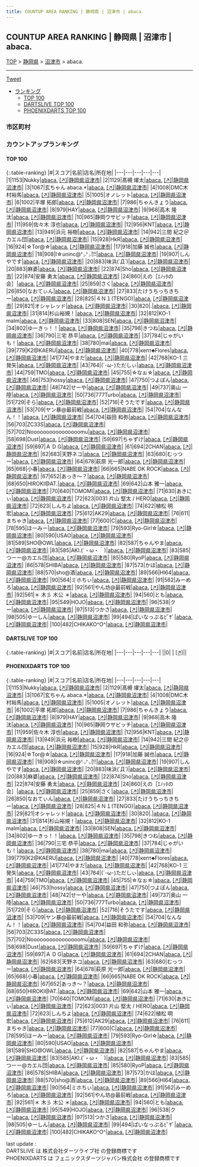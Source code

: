 ```yaml
---
title: COUNTUP AREA RANKING | 静岡県 | 沼津市 | abaca.
---
```

## COUNTUP AREA RANKING | 静岡県 | 沼津市 | abaca.

[TOP](/darts/rank/) > [静岡県](/darts/rank/静岡県/) > [沼津市](/darts/rank/静岡県/沼津市/) > abaca.

___

<a href="https://twitter.com/share?ref_src=twsrc%5Etfw" data-text="COUNTUP AREA RANKING | 静岡県沼津市abaca." class="twitter-share-button" data-hashtags="DARTSLIVE,PHOENIXDARTS,darts,ダーツ" data-show-count="false">Tweet</a>

* [ランキング](#カウントアップランキング)
    * [TOP 100](#top-100)
    * [DARTSLIVE TOP 100](#dartslive-top-100)
    * [PHOENIXDARTS TOP 100](#phoenixdarts-top-100)

### 市区町村

<ul>

</ul>

### カウントアップランキング

#### TOP 100



{:.table-ranking}
|#|スコア|名前|店名|所在地|
|---|---|---|---|---|
|1|1153|<span class="rank-name-pd">Nukky</span>|<a href="/darts/rank/shops/90698.html">abaca.</a> <a href="https://vs.phoenixdarts.com/jp/shop/shopDetailInfo/s_90698?s_seq=90698">[↗]</a>|<a href="/darts/rank/静岡県/沼津市">静岡県沼津市</a>|
|2|1129|<span class="rank-name-pd"><span class="pro-icon-pd"></span>髙槻 燿太</span>|<a href="/darts/rank/shops/90698.html">abaca.</a> <a href="https://vs.phoenixdarts.com/jp/shop/shopDetailInfo/s_90698?s_seq=90698">[↗]</a>|<a href="/darts/rank/静岡県/沼津市">静岡県沼津市</a>|
|3|1067|<span class="rank-name-pd">玄ちゃん  abaca.*</span>|<a href="/darts/rank/shops/90698.html">abaca.</a> <a href="https://vs.phoenixdarts.com/jp/shop/shopDetailInfo/s_90698?s_seq=90698">[↗]</a>|<a href="/darts/rank/静岡県/沼津市">静岡県沼津市</a>|
|4|1008|<span class="rank-name-pd">DMC木村裕馬</span>|<a href="/darts/rank/shops/90698.html">abaca.</a> <a href="https://vs.phoenixdarts.com/jp/shop/shopDetailInfo/s_90698?s_seq=90698">[↗]</a>|<a href="/darts/rank/静岡県/沼津市">静岡県沼津市</a>|
|5|1005|<span class="rank-name-pd">オノレット</span>|<a href="/darts/rank/shops/90698.html">abaca.</a> <a href="https://vs.phoenixdarts.com/jp/shop/shopDetailInfo/s_90698?s_seq=90698">[↗]</a>|<a href="/darts/rank/静岡県/沼津市">静岡県沼津市</a>|
|6|1002|<span class="rank-name-pd">平塚 拓郎</span>|<a href="/darts/rank/shops/90698.html">abaca.</a> <a href="https://vs.phoenixdarts.com/jp/shop/shopDetailInfo/s_90698?s_seq=90698">[↗]</a>|<a href="/darts/rank/静岡県/沼津市">静岡県沼津市</a>|
|7|986|<span class="rank-name-pd">ちゃんきょう</span>|<a href="/darts/rank/shops/90698.html">abaca.</a> <a href="https://vs.phoenixdarts.com/jp/shop/shopDetailInfo/s_90698?s_seq=90698">[↗]</a>|<a href="/darts/rank/静岡県/沼津市">静岡県沼津市</a>|
|8|979|<span class="rank-name-pd">HAY</span>|<a href="/darts/rank/shops/90698.html">abaca.</a> <a href="https://vs.phoenixdarts.com/jp/shop/shopDetailInfo/s_90698?s_seq=90698">[↗]</a>|<a href="/darts/rank/静岡県/沼津市">静岡県沼津市</a>|
|9|968|<span class="rank-name-pd"><span class="pro-icon-pd"></span>高木 隆汰</span>|<a href="/darts/rank/shops/90698.html">abaca.</a> <a href="https://vs.phoenixdarts.com/jp/shop/shopDetailInfo/s_90698?s_seq=90698">[↗]</a>|<a href="/darts/rank/静岡県/沼津市">静岡県沼津市</a>|
|10|965|<span class="rank-name-pd">静岡ウサビッチ</span>|<a href="/darts/rank/shops/90698.html">abaca.</a> <a href="https://vs.phoenixdarts.com/jp/shop/shopDetailInfo/s_90698?s_seq=90698">[↗]</a>|<a href="/darts/rank/静岡県/沼津市">静岡県沼津市</a>|
|11|959|<span class="rank-name-pd"><span class="pro-icon-pd"></span>佐々木 淳也</span>|<a href="/darts/rank/shops/90698.html">abaca.</a> <a href="https://vs.phoenixdarts.com/jp/shop/shopDetailInfo/s_90698?s_seq=90698">[↗]</a>|<a href="/darts/rank/静岡県/沼津市">静岡県沼津市</a>|
|12|956|<span class="rank-name-pd">KNT</span>|<a href="/darts/rank/shops/90698.html">abaca.</a> <a href="https://vs.phoenixdarts.com/jp/shop/shopDetailInfo/s_90698?s_seq=90698">[↗]</a>|<a href="/darts/rank/静岡県/沼津市">静岡県沼津市</a>|
|13|949|<span class="rank-name-pd"><span class="pro-icon-pd"></span>浜元 裕樹</span>|<a href="/darts/rank/shops/90698.html">abaca.</a> <a href="https://vs.phoenixdarts.com/jp/shop/shopDetailInfo/s_90698?s_seq=90698">[↗]</a>|<a href="/darts/rank/静岡県/沼津市">静岡県沼津市</a>|
|14|942|<span class="rank-name-pd">三間 紀之＠カエル団</span>|<a href="/darts/rank/shops/90698.html">abaca.</a> <a href="https://vs.phoenixdarts.com/jp/shop/shopDetailInfo/s_90698?s_seq=90698">[↗]</a>|<a href="/darts/rank/静岡県/沼津市">静岡県沼津市</a>|
|15|928|<span class="rank-name-pd">HkR</span>|<a href="/darts/rank/shops/90698.html">abaca.</a> <a href="https://vs.phoenixdarts.com/jp/shop/shopDetailInfo/s_90698?s_seq=90698">[↗]</a>|<a href="/darts/rank/静岡県/沼津市">静岡県沼津市</a>|
|16|924|<span class="rank-name-pd">☆Tor@☆</span>|<a href="/darts/rank/shops/90698.html">abaca.</a> <a href="https://vs.phoenixdarts.com/jp/shop/shopDetailInfo/s_90698?s_seq=90698">[↗]</a>|<a href="/darts/rank/静岡県/沼津市">静岡県沼津市</a>|
|17|918|<span class="rank-name-pd"><span class="pro-icon-pd"></span>加藤 誠也</span>|<a href="/darts/rank/shops/90698.html">abaca.</a> <a href="https://vs.phoenixdarts.com/jp/shop/shopDetailInfo/s_90698?s_seq=90698">[↗]</a>|<a href="/darts/rank/静岡県/沼津市">静岡県沼津市</a>|
|18|908|<span class="rank-name-pd">I☆uninc@㌧㌧㌍</span>|<a href="/darts/rank/shops/90698.html">abaca.</a> <a href="https://vs.phoenixdarts.com/jp/shop/shopDetailInfo/s_90698?s_seq=90698">[↗]</a>|<a href="/darts/rank/静岡県/沼津市">静岡県沼津市</a>|
|19|907|<span class="rank-name-pd">しんやです</span>|<a href="/darts/rank/shops/90698.html">abaca.</a> <a href="https://vs.phoenixdarts.com/jp/shop/shopDetailInfo/s_90698?s_seq=90698">[↗]</a>|<a href="/darts/rank/静岡県/沼津市">静岡県沼津市</a>|
|20|883|<span class="rank-name-pd">味浜(´Д`)</span>|<a href="/darts/rank/shops/90698.html">abaca.</a> <a href="https://vs.phoenixdarts.com/jp/shop/shopDetailInfo/s_90698?s_seq=90698">[↗]</a>|<a href="/darts/rank/静岡県/沼津市">静岡県沼津市</a>|
|20|883|<span class="rank-name-pd">麻婆</span>|<a href="/darts/rank/shops/90698.html">abaca.</a> <a href="https://vs.phoenixdarts.com/jp/shop/shopDetailInfo/s_90698?s_seq=90698">[↗]</a>|<a href="/darts/rank/静岡県/沼津市">静岡県沼津市</a>|
|22|874|<span class="rank-name-pd">Sho</span>|<a href="/darts/rank/shops/90698.html">abaca.</a> <a href="https://vs.phoenixdarts.com/jp/shop/shopDetailInfo/s_90698?s_seq=90698">[↗]</a>|<a href="/darts/rank/静岡県/沼津市">静岡県沼津市</a>|
|22|874|<span class="rank-name-pd"><span class="pro-icon-pd"></span>安藤 勇太</span>|<a href="/darts/rank/shops/90698.html">abaca.</a> <a href="https://vs.phoenixdarts.com/jp/shop/shopDetailInfo/s_90698?s_seq=90698">[↗]</a>|<a href="/darts/rank/静岡県/沼津市">静岡県沼津市</a>|
|24|860|<span class="rank-name-pd">えの［ｴﾉｯﾀの会］</span>|<a href="/darts/rank/shops/90698.html">abaca.</a> <a href="https://vs.phoenixdarts.com/jp/shop/shopDetailInfo/s_90698?s_seq=90698">[↗]</a>|<a href="/darts/rank/静岡県/沼津市">静岡県沼津市</a>|
|25|859|<span class="rank-name-pd">さく</span>|<a href="/darts/rank/shops/90698.html">abaca.</a> <a href="https://vs.phoenixdarts.com/jp/shop/shopDetailInfo/s_90698?s_seq=90698">[↗]</a>|<a href="/darts/rank/静岡県/沼津市">静岡県沼津市</a>|
|26|850|<span class="rank-name-pd">なおてぃん</span>|<a href="/darts/rank/shops/90698.html">abaca.</a> <a href="https://vs.phoenixdarts.com/jp/shop/shopDetailInfo/s_90698?s_seq=90698">[↗]</a>|<a href="/darts/rank/静岡県/沼津市">静岡県沼津市</a>|
|27|833|<span class="rank-name-pd">たけうちっちきちー</span>|<a href="/darts/rank/shops/90698.html">abaca.</a> <a href="https://vs.phoenixdarts.com/jp/shop/shopDetailInfo/s_90698?s_seq=90698">[↗]</a>|<a href="/darts/rank/静岡県/沼津市">静岡県沼津市</a>|
|28|825|<span class="rank-name-pd">４Ｎ１(TENGO)</span>|<a href="/darts/rank/shops/90698.html">abaca.</a> <a href="https://vs.phoenixdarts.com/jp/shop/shopDetailInfo/s_90698?s_seq=90698">[↗]</a>|<a href="/darts/rank/静岡県/沼津市">静岡県沼津市</a>|
|29|821|<span class="rank-name-pd">オシャレッド</span>|<a href="/darts/rank/shops/90698.html">abaca.</a> <a href="https://vs.phoenixdarts.com/jp/shop/shopDetailInfo/s_90698?s_seq=90698">[↗]</a>|<a href="/darts/rank/静岡県/沼津市">静岡県沼津市</a>|
|30|820|<span class="rank-name-pd">.</span>|<a href="/darts/rank/shops/90698.html">abaca.</a> <a href="https://vs.phoenixdarts.com/jp/shop/shopDetailInfo/s_90698?s_seq=90698">[↗]</a>|<a href="/darts/rank/静岡県/沼津市">静岡県沼津市</a>|
|31|814|<span class="rank-name-pd">杉山裕規！</span>|<a href="/darts/rank/shops/90698.html">abaca.</a> <a href="https://vs.phoenixdarts.com/jp/shop/shopDetailInfo/s_90698?s_seq=90698">[↗]</a>|<a href="/darts/rank/静岡県/沼津市">静岡県沼津市</a>|
|32|812|<span class="rank-name-pd">KO-1 malm</span>|<a href="/darts/rank/shops/90698.html">abaca.</a> <a href="https://vs.phoenixdarts.com/jp/shop/shopDetailInfo/s_90698?s_seq=90698">[↗]</a>|<a href="/darts/rank/静岡県/沼津市">静岡県沼津市</a>|
|33|808|<span class="rank-name-pd">SEN</span>|<a href="/darts/rank/shops/90698.html">abaca.</a> <a href="https://vs.phoenixdarts.com/jp/shop/shopDetailInfo/s_90698?s_seq=90698">[↗]</a>|<a href="/darts/rank/静岡県/沼津市">静岡県沼津市</a>|
|34|802|<span class="rank-name-pd">ゆーきっ！！</span>|<a href="/darts/rank/shops/90698.html">abaca.</a> <a href="https://vs.phoenixdarts.com/jp/shop/shopDetailInfo/s_90698?s_seq=90698">[↗]</a>|<a href="/darts/rank/静岡県/沼津市">静岡県沼津市</a>|
|35|798|<span class="rank-name-pd">きつね</span>|<a href="/darts/rank/shops/90698.html">abaca.</a> <a href="https://vs.phoenixdarts.com/jp/shop/shopDetailInfo/s_90698?s_seq=90698">[↗]</a>|<a href="/darts/rank/静岡県/沼津市">静岡県沼津市</a>|
|36|790|<span class="rank-name-pd"><span class="pro-icon-pd"></span>三宅 恭平</span>|<a href="/darts/rank/shops/90698.html">abaca.</a> <a href="https://vs.phoenixdarts.com/jp/shop/shopDetailInfo/s_90698?s_seq=90698">[↗]</a>|<a href="/darts/rank/静岡県/沼津市">静岡県沼津市</a>|
|37|784|<span class="rank-name-pd">じゃがいも！</span>|<a href="/darts/rank/shops/90698.html">abaca.</a> <a href="https://vs.phoenixdarts.com/jp/shop/shopDetailInfo/s_90698?s_seq=90698">[↗]</a>|<a href="/darts/rank/静岡県/沼津市">静岡県沼津市</a>|
|38|780|<span class="rank-name-pd">mai</span>|<a href="/darts/rank/shops/90698.html">abaca.</a> <a href="https://vs.phoenixdarts.com/jp/shop/shopDetailInfo/s_90698?s_seq=90698">[↗]</a>|<a href="/darts/rank/静岡県/沼津市">静岡県沼津市</a>|
|39|779|<span class="rank-name-pd">K2@KAERU</span>|<a href="/darts/rank/shops/90698.html">abaca.</a> <a href="https://vs.phoenixdarts.com/jp/shop/shopDetailInfo/s_90698?s_seq=90698">[↗]</a>|<a href="/darts/rank/静岡県/沼津市">静岡県沼津市</a>|
|40|778|<span class="rank-name-pd">кепт♣Flores</span>|<a href="/darts/rank/shops/90698.html">abaca.</a> <a href="https://vs.phoenixdarts.com/jp/shop/shopDetailInfo/s_90698?s_seq=90698">[↗]</a>|<a href="/darts/rank/静岡県/沼津市">静岡県沼津市</a>|
|41|774|<span class="rank-name-pd">やまだ</span>|<a href="/darts/rank/shops/90698.html">abaca.</a> <a href="https://vs.phoenixdarts.com/jp/shop/shopDetailInfo/s_90698?s_seq=90698">[↗]</a>|<a href="/darts/rank/静岡県/沼津市">静岡県沼津市</a>|
|42|768|<span class="rank-name-pd">KO-1  三発矢</span>|<a href="/darts/rank/shops/90698.html">abaca.</a> <a href="https://vs.phoenixdarts.com/jp/shop/shopDetailInfo/s_90698?s_seq=90698">[↗]</a>|<a href="/darts/rank/静岡県/沼津市">静岡県沼津市</a>|
|43|764|<span class="rank-name-pd">(´･ω･)ただしぃ</span>|<a href="/darts/rank/shops/90698.html">abaca.</a> <a href="https://vs.phoenixdarts.com/jp/shop/shopDetailInfo/s_90698?s_seq=90698">[↗]</a>|<a href="/darts/rank/静岡県/沼津市">静岡県沼津市</a>|
|44|759|<span class="rank-name-pd">TMO</span>|<a href="/darts/rank/shops/90698.html">abaca.</a> <a href="https://vs.phoenixdarts.com/jp/shop/shopDetailInfo/s_90698?s_seq=90698">[↗]</a>|<a href="/darts/rank/静岡県/沼津市">静岡県沼津市</a>|
|45|755|<span class="rank-name-pd">☆なぉ☆</span>|<a href="/darts/rank/shops/90698.html">abaca.</a> <a href="https://vs.phoenixdarts.com/jp/shop/shopDetailInfo/s_90698?s_seq=90698">[↗]</a>|<a href="/darts/rank/静岡県/沼津市">静岡県沼津市</a>|
|46|753|<span class="rank-name-pd">hossy</span>|<a href="/darts/rank/shops/90698.html">abaca.</a> <a href="https://vs.phoenixdarts.com/jp/shop/shopDetailInfo/s_90698?s_seq=90698">[↗]</a>|<a href="/darts/rank/静岡県/沼津市">静岡県沼津市</a>|
|47|750|<span class="rank-name-pd">つよぽん</span>|<a href="/darts/rank/shops/90698.html">abaca.</a> <a href="https://vs.phoenixdarts.com/jp/shop/shopDetailInfo/s_90698?s_seq=90698">[↗]</a>|<a href="/darts/rank/静岡県/沼津市">静岡県沼津市</a>|
|48|742|<span class="rank-name-pd">せーや</span>|<a href="/darts/rank/shops/90698.html">abaca.</a> <a href="https://vs.phoenixdarts.com/jp/shop/shopDetailInfo/s_90698?s_seq=90698">[↗]</a>|<a href="/darts/rank/静岡県/沼津市">静岡県沼津市</a>|
|49|737|<span class="rank-name-pd"><span class="pro-icon-pd"></span>奥山 一陸</span>|<a href="/darts/rank/shops/90698.html">abaca.</a> <a href="https://vs.phoenixdarts.com/jp/shop/shopDetailInfo/s_90698?s_seq=90698">[↗]</a>|<a href="/darts/rank/静岡県/沼津市">静岡県沼津市</a>|
|50|736|<span class="rank-name-pd">777Turbo</span>|<a href="/darts/rank/shops/90698.html">abaca.</a> <a href="https://vs.phoenixdarts.com/jp/shop/shopDetailInfo/s_90698?s_seq=90698">[↗]</a>|<a href="/darts/rank/静岡県/沼津市">静岡県沼津市</a>|
|51|729|<span class="rank-name-pd">そら</span>|<a href="/darts/rank/shops/90698.html">abaca.</a> <a href="https://vs.phoenixdarts.com/jp/shop/shopDetailInfo/s_90698?s_seq=90698">[↗]</a>|<a href="/darts/rank/静岡県/沼津市">静岡県沼津市</a>|
|52|716|<span class="rank-name-pd">そうたです</span>|<a href="/darts/rank/shops/90698.html">abaca.</a> <a href="https://vs.phoenixdarts.com/jp/shop/shopDetailInfo/s_90698?s_seq=90698">[↗]</a>|<a href="/darts/rank/静岡県/沼津市">静岡県沼津市</a>|
|53|709|<span class="rank-name-pd">ヤン暴@最前戦</span>|<a href="/darts/rank/shops/90698.html">abaca.</a> <a href="https://vs.phoenixdarts.com/jp/shop/shopDetailInfo/s_90698?s_seq=90698">[↗]</a>|<a href="/darts/rank/静岡県/沼津市">静岡県沼津市</a>|
|54|704|<span class="rank-name-pd">なんなん！！</span>|<a href="/darts/rank/shops/90698.html">abaca.</a> <a href="https://vs.phoenixdarts.com/jp/shop/shopDetailInfo/s_90698?s_seq=90698">[↗]</a>|<a href="/darts/rank/静岡県/沼津市">静岡県沼津市</a>|
|54|704|<span class="rank-name-pd"><span class="pro-icon-pd"></span>益田 和弥</span>|<a href="/darts/rank/shops/90698.html">abaca.</a> <a href="https://vs.phoenixdarts.com/jp/shop/shopDetailInfo/s_90698?s_seq=90698">[↗]</a>|<a href="/darts/rank/静岡県/沼津市">静岡県沼津市</a>|
|56|703|<span class="rank-name-pd">ZC33S</span>|<a href="/darts/rank/shops/90698.html">abaca.</a> <a href="https://vs.phoenixdarts.com/jp/shop/shopDetailInfo/s_90698?s_seq=90698">[↗]</a>|<a href="/darts/rank/静岡県/沼津市">静岡県沼津市</a>|
|57|702|<span class="rank-name-pd">Noooooooooooooooomu</span>|<a href="/darts/rank/shops/90698.html">abaca.</a> <a href="https://vs.phoenixdarts.com/jp/shop/shopDetailInfo/s_90698?s_seq=90698">[↗]</a>|<a href="/darts/rank/静岡県/沼津市">静岡県沼津市</a>|
|58|698|<span class="rank-name-pd">Dust</span>|<a href="/darts/rank/shops/90698.html">abaca.</a> <a href="https://vs.phoenixdarts.com/jp/shop/shopDetailInfo/s_90698?s_seq=90698">[↗]</a>|<a href="/darts/rank/静岡県/沼津市">静岡県沼津市</a>|
|59|697|<span class="rank-name-pd">ちゃずけ</span>|<a href="/darts/rank/shops/90698.html">abaca.</a> <a href="https://vs.phoenixdarts.com/jp/shop/shopDetailInfo/s_90698?s_seq=90698">[↗]</a>|<a href="/darts/rank/静岡県/沼津市">静岡県沼津市</a>|
|59|697|<span class="rank-name-pd">Ａ           D     G</span>|<a href="/darts/rank/shops/90698.html">abaca.</a> <a href="https://vs.phoenixdarts.com/jp/shop/shopDetailInfo/s_90698?s_seq=90698">[↗]</a>|<a href="/darts/rank/静岡県/沼津市">静岡県沼津市</a>|
|61|694|<span class="rank-name-pd">2CHAN</span>|<a href="/darts/rank/shops/90698.html">abaca.</a> <a href="https://vs.phoenixdarts.com/jp/shop/shopDetailInfo/s_90698?s_seq=90698">[↗]</a>|<a href="/darts/rank/静岡県/沼津市">静岡県沼津市</a>|
|62|683|<span class="rank-name-pd">天野ネコ</span>|<a href="/darts/rank/shops/90698.html">abaca.</a> <a href="https://vs.phoenixdarts.com/jp/shop/shopDetailInfo/s_90698?s_seq=90698">[↗]</a>|<a href="/darts/rank/静岡県/沼津市">静岡県沼津市</a>|
|63|680|<span class="rank-name-pd">むっつー</span>|<a href="/darts/rank/shops/90698.html">abaca.</a> <a href="https://vs.phoenixdarts.com/jp/shop/shopDetailInfo/s_90698?s_seq=90698">[↗]</a>|<a href="/darts/rank/静岡県/沼津市">静岡県沼津市</a>|
|64|678|<span class="rank-name-pd">萩原 光一郎</span>|<a href="/darts/rank/shops/90698.html">abaca.</a> <a href="https://vs.phoenixdarts.com/jp/shop/shopDetailInfo/s_90698?s_seq=90698">[↗]</a>|<a href="/darts/rank/静岡県/沼津市">静岡県沼津市</a>|
|65|668|<span class="rank-name-pd">小春</span>|<a href="/darts/rank/shops/90698.html">abaca.</a> <a href="https://vs.phoenixdarts.com/jp/shop/shopDetailInfo/s_90698?s_seq=90698">[↗]</a>|<a href="/darts/rank/静岡県/沼津市">静岡県沼津市</a>|
|66|665|<span class="rank-name-pd">NABE OK ROCK</span>|<a href="/darts/rank/shops/90698.html">abaca.</a> <a href="https://vs.phoenixdarts.com/jp/shop/shopDetailInfo/s_90698?s_seq=90698">[↗]</a>|<a href="/darts/rank/静岡県/沼津市">静岡県沼津市</a>|
|67|652|<span class="rank-name-pd">あっき〜？</span>|<a href="/darts/rank/shops/90698.html">abaca.</a> <a href="https://vs.phoenixdarts.com/jp/shop/shopDetailInfo/s_90698?s_seq=90698">[↗]</a>|<a href="/darts/rank/静岡県/沼津市">静岡県沼津市</a>|
|68|650|<span class="rank-name-pd">HIROKI@AT.</span>|<a href="/darts/rank/shops/90698.html">abaca.</a> <a href="https://vs.phoenixdarts.com/jp/shop/shopDetailInfo/s_90698?s_seq=90698">[↗]</a>|<a href="/darts/rank/静岡県/沼津市">静岡県沼津市</a>|
|69|642|<span class="rank-name-pd">山本 雅一</span>|<a href="/darts/rank/shops/90698.html">abaca.</a> <a href="https://vs.phoenixdarts.com/jp/shop/shopDetailInfo/s_90698?s_seq=90698">[↗]</a>|<a href="/darts/rank/静岡県/沼津市">静岡県沼津市</a>|
|70|640|<span class="rank-name-pd">TOMOMI</span>|<a href="/darts/rank/shops/90698.html">abaca.</a> <a href="https://vs.phoenixdarts.com/jp/shop/shopDetailInfo/s_90698?s_seq=90698">[↗]</a>|<a href="/darts/rank/静岡県/沼津市">静岡県沼津市</a>|
|71|630|<span class="rank-name-pd">あきにぃ</span>|<a href="/darts/rank/shops/90698.html">abaca.</a> <a href="https://vs.phoenixdarts.com/jp/shop/shopDetailInfo/s_90698?s_seq=90698">[↗]</a>|<a href="/darts/rank/静岡県/沼津市">静岡県沼津市</a>|
|72|623|<span class="rank-name-pd">0031  片山 堅太 / HERO</span>|<a href="/darts/rank/shops/90698.html">abaca.</a> <a href="https://vs.phoenixdarts.com/jp/shop/shopDetailInfo/s_90698?s_seq=90698">[↗]</a>|<a href="/darts/rank/静岡県/沼津市">静岡県沼津市</a>|
|72|623|<span class="rank-name-pd">しんちよ</span>|<a href="/darts/rank/shops/90698.html">abaca.</a> <a href="https://vs.phoenixdarts.com/jp/shop/shopDetailInfo/s_90698?s_seq=90698">[↗]</a>|<a href="/darts/rank/静岡県/沼津市">静岡県沼津市</a>|
|74|622|<span class="rank-name-pd"><span class="pro-icon-pd"></span>植松 明宏</span>|<a href="/darts/rank/shops/90698.html">abaca.</a> <a href="https://vs.phoenixdarts.com/jp/shop/shopDetailInfo/s_90698?s_seq=90698">[↗]</a>|<a href="/darts/rank/静岡県/沼津市">静岡県沼津市</a>|
|75|612|<span class="rank-name-pd">AK29</span>|<a href="/darts/rank/shops/90698.html">abaca.</a> <a href="https://vs.phoenixdarts.com/jp/shop/shopDetailInfo/s_90698?s_seq=90698">[↗]</a>|<a href="/darts/rank/静岡県/沼津市">静岡県沼津市</a>|
|76|611|<span class="rank-name-pd">まちゃき</span>|<a href="/darts/rank/shops/90698.html">abaca.</a> <a href="https://vs.phoenixdarts.com/jp/shop/shopDetailInfo/s_90698?s_seq=90698">[↗]</a>|<a href="/darts/rank/静岡県/沼津市">静岡県沼津市</a>|
|77|600|<span class="rank-name-pd">C</span>|<a href="/darts/rank/shops/90698.html">abaca.</a> <a href="https://vs.phoenixdarts.com/jp/shop/shopDetailInfo/s_90698?s_seq=90698">[↗]</a>|<a href="/darts/rank/静岡県/沼津市">静岡県沼津市</a>|
|78|595|<span class="rank-name-pd">ほーみー</span>|<a href="/darts/rank/shops/90698.html">abaca.</a> <a href="https://vs.phoenixdarts.com/jp/shop/shopDetailInfo/s_90698?s_seq=90698">[↗]</a>|<a href="/darts/rank/静岡県/沼津市">静岡県沼津市</a>|
|79|593|<span class="rank-name-pd">Ryo-Girl☆</span>|<a href="/darts/rank/shops/90698.html">abaca.</a> <a href="https://vs.phoenixdarts.com/jp/shop/shopDetailInfo/s_90698?s_seq=90698">[↗]</a>|<a href="/darts/rank/静岡県/沼津市">静岡県沼津市</a>|
|80|590|<span class="rank-name-pd">USAO</span>|<a href="/darts/rank/shops/90698.html">abaca.</a> <a href="https://vs.phoenixdarts.com/jp/shop/shopDetailInfo/s_90698?s_seq=90698">[↗]</a>|<a href="/darts/rank/静岡県/沼津市">静岡県沼津市</a>|
|81|589|<span class="rank-name-pd">SHO@OWL</span>|<a href="/darts/rank/shops/90698.html">abaca.</a> <a href="https://vs.phoenixdarts.com/jp/shop/shopDetailInfo/s_90698?s_seq=90698">[↗]</a>|<a href="/darts/rank/静岡県/沼津市">静岡県沼津市</a>|
|82|587|<span class="rank-name-pd">ちゃんやま</span>|<a href="/darts/rank/shops/90698.html">abaca.</a> <a href="https://vs.phoenixdarts.com/jp/shop/shopDetailInfo/s_90698?s_seq=90698">[↗]</a>|<a href="/darts/rank/静岡県/沼津市">静岡県沼津市</a>|
|83|585|<span class="rank-name-pd">AKI.(´・ω・｀)</span>|<a href="/darts/rank/shops/90698.html">abaca.</a> <a href="https://vs.phoenixdarts.com/jp/shop/shopDetailInfo/s_90698?s_seq=90698">[↗]</a>|<a href="/darts/rank/静岡県/沼津市">静岡県沼津市</a>|
|83|585|<span class="rank-name-pd">つーー@カエル団</span>|<a href="/darts/rank/shops/90698.html">abaca.</a> <a href="https://vs.phoenixdarts.com/jp/shop/shopDetailInfo/s_90698?s_seq=90698">[↗]</a>|<a href="/darts/rank/静岡県/沼津市">静岡県沼津市</a>|
|85|580|<span class="rank-name-pd">RyoP</span>|<a href="/darts/rank/shops/90698.html">abaca.</a> <a href="https://vs.phoenixdarts.com/jp/shop/shopDetailInfo/s_90698?s_seq=90698">[↗]</a>|<a href="/darts/rank/静岡県/沼津市">静岡県沼津市</a>|
|86|578|<span class="rank-name-pd">SHIBA</span>|<a href="/darts/rank/shops/90698.html">abaca.</a> <a href="https://vs.phoenixdarts.com/jp/shop/shopDetailInfo/s_90698?s_seq=90698">[↗]</a>|<a href="/darts/rank/静岡県/沼津市">静岡県沼津市</a>|
|87|573|<span class="rank-name-pd">かほ</span>|<a href="/darts/rank/shops/90698.html">abaca.</a> <a href="https://vs.phoenixdarts.com/jp/shop/shopDetailInfo/s_90698?s_seq=90698">[↗]</a>|<a href="/darts/rank/静岡県/沼津市">静岡県沼津市</a>|
|88|570|<span class="rank-name-pd">sho@酒</span>|<a href="/darts/rank/shops/90698.html">abaca.</a> <a href="https://vs.phoenixdarts.com/jp/shop/shopDetailInfo/s_90698?s_seq=90698">[↗]</a>|<a href="/darts/rank/静岡県/沼津市">静岡県沼津市</a>|
|89|566|<span class="rank-name-pd">HI64</span>|<a href="/darts/rank/shops/90698.html">abaca.</a> <a href="https://vs.phoenixdarts.com/jp/shop/shopDetailInfo/s_90698?s_seq=90698">[↗]</a>|<a href="/darts/rank/静岡県/沼津市">静岡県沼津市</a>|
|90|564|<span class="rank-name-pd">ミホちぃ</span>|<a href="/darts/rank/shops/90698.html">abaca.</a> <a href="https://vs.phoenixdarts.com/jp/shop/shopDetailInfo/s_90698?s_seq=90698">[↗]</a>|<a href="/darts/rank/静岡県/沼津市">静岡県沼津市</a>|
|91|562|<span class="rank-name-pd">みーめろ</span>|<a href="/darts/rank/shops/90698.html">abaca.</a> <a href="https://vs.phoenixdarts.com/jp/shop/shopDetailInfo/s_90698?s_seq=90698">[↗]</a>|<a href="/darts/rank/静岡県/沼津市">静岡県沼津市</a>|
|92|561|<span class="rank-name-pd">やん坊@最前戦</span>|<a href="/darts/rank/shops/90698.html">abaca.</a> <a href="https://vs.phoenixdarts.com/jp/shop/shopDetailInfo/s_90698?s_seq=90698">[↗]</a>|<a href="/darts/rank/静岡県/沼津市">静岡県沼津市</a>|
|92|561|<span class="rank-name-pd">＊ 木彡  木公 ＊</span>|<a href="/darts/rank/shops/90698.html">abaca.</a> <a href="https://vs.phoenixdarts.com/jp/shop/shopDetailInfo/s_90698?s_seq=90698">[↗]</a>|<a href="/darts/rank/静岡県/沼津市">静岡県沼津市</a>|
|94|560|<span class="rank-name-pd">とも</span>|<a href="/darts/rank/shops/90698.html">abaca.</a> <a href="https://vs.phoenixdarts.com/jp/shop/shopDetailInfo/s_90698?s_seq=90698">[↗]</a>|<a href="/darts/rank/静岡県/沼津市">静岡県沼津市</a>|
|95|549|<span class="rank-name-pd">HOJO</span>|<a href="/darts/rank/shops/90698.html">abaca.</a> <a href="https://vs.phoenixdarts.com/jp/shop/shopDetailInfo/s_90698?s_seq=90698">[↗]</a>|<a href="/darts/rank/静岡県/沼津市">静岡県沼津市</a>|
|96|538|<span class="rank-name-pd">クー</span>|<a href="/darts/rank/shops/90698.html">abaca.</a> <a href="https://vs.phoenixdarts.com/jp/shop/shopDetailInfo/s_90698?s_seq=90698">[↗]</a>|<a href="/darts/rank/静岡県/沼津市">静岡県沼津市</a>|
|97|513|<span class="rank-name-pd">つかさ</span>|<a href="/darts/rank/shops/90698.html">abaca.</a> <a href="https://vs.phoenixdarts.com/jp/shop/shopDetailInfo/s_90698?s_seq=90698">[↗]</a>|<a href="/darts/rank/静岡県/沼津市">静岡県沼津市</a>|
|98|505|<span class="rank-name-pd">ゆーしん</span>|<a href="/darts/rank/shops/90698.html">abaca.</a> <a href="https://vs.phoenixdarts.com/jp/shop/shopDetailInfo/s_90698?s_seq=90698">[↗]</a>|<a href="/darts/rank/静岡県/沼津市">静岡県沼津市</a>|
|99|494|<span class="rank-name-pd">ぱいなっぷるﾋﾟｻﾞ</span>|<a href="/darts/rank/shops/90698.html">abaca.</a> <a href="https://vs.phoenixdarts.com/jp/shop/shopDetailInfo/s_90698?s_seq=90698">[↗]</a>|<a href="/darts/rank/静岡県/沼津市">静岡県沼津市</a>|
|100|482|<span class="rank-name-pd">CHIKAKO^O^</span>|<a href="/darts/rank/shops/90698.html">abaca.</a> <a href="https://vs.phoenixdarts.com/jp/shop/shopDetailInfo/s_90698?s_seq=90698">[↗]</a>|<a href="/darts/rank/静岡県/沼津市">静岡県沼津市</a>|


#### DARTSLIVE TOP 100



{:.table-ranking}
|#|スコア|名前|店名|所在地|
|---|---|---|---|---|
||0|<span class="rank-name-dl"> </span>|<a href="/darts/rank/shops/.html"></a> <a href="">[↗]</a>|<a href="/darts/rank//"></a>|


#### PHOENIXDARTS TOP 100



{:.table-ranking}
|#|スコア|名前|店名|所在地|
|---|---|---|---|---|
|1|1153|<span class="rank-name-pd">Nukky</span>|<a href="/darts/rank/shops/90698.html">abaca.</a> <a href="https://vs.phoenixdarts.com/jp/shop/shopDetailInfo/s_90698?s_seq=90698">[↗]</a>|<a href="/darts/rank/静岡県/沼津市">静岡県沼津市</a>|
|2|1129|<span class="rank-name-pd"><span class="pro-icon-pd"></span>髙槻 燿太</span>|<a href="/darts/rank/shops/90698.html">abaca.</a> <a href="https://vs.phoenixdarts.com/jp/shop/shopDetailInfo/s_90698?s_seq=90698">[↗]</a>|<a href="/darts/rank/静岡県/沼津市">静岡県沼津市</a>|
|3|1067|<span class="rank-name-pd">玄ちゃん  abaca.*</span>|<a href="/darts/rank/shops/90698.html">abaca.</a> <a href="https://vs.phoenixdarts.com/jp/shop/shopDetailInfo/s_90698?s_seq=90698">[↗]</a>|<a href="/darts/rank/静岡県/沼津市">静岡県沼津市</a>|
|4|1008|<span class="rank-name-pd">DMC木村裕馬</span>|<a href="/darts/rank/shops/90698.html">abaca.</a> <a href="https://vs.phoenixdarts.com/jp/shop/shopDetailInfo/s_90698?s_seq=90698">[↗]</a>|<a href="/darts/rank/静岡県/沼津市">静岡県沼津市</a>|
|5|1005|<span class="rank-name-pd">オノレット</span>|<a href="/darts/rank/shops/90698.html">abaca.</a> <a href="https://vs.phoenixdarts.com/jp/shop/shopDetailInfo/s_90698?s_seq=90698">[↗]</a>|<a href="/darts/rank/静岡県/沼津市">静岡県沼津市</a>|
|6|1002|<span class="rank-name-pd">平塚 拓郎</span>|<a href="/darts/rank/shops/90698.html">abaca.</a> <a href="https://vs.phoenixdarts.com/jp/shop/shopDetailInfo/s_90698?s_seq=90698">[↗]</a>|<a href="/darts/rank/静岡県/沼津市">静岡県沼津市</a>|
|7|986|<span class="rank-name-pd">ちゃんきょう</span>|<a href="/darts/rank/shops/90698.html">abaca.</a> <a href="https://vs.phoenixdarts.com/jp/shop/shopDetailInfo/s_90698?s_seq=90698">[↗]</a>|<a href="/darts/rank/静岡県/沼津市">静岡県沼津市</a>|
|8|979|<span class="rank-name-pd">HAY</span>|<a href="/darts/rank/shops/90698.html">abaca.</a> <a href="https://vs.phoenixdarts.com/jp/shop/shopDetailInfo/s_90698?s_seq=90698">[↗]</a>|<a href="/darts/rank/静岡県/沼津市">静岡県沼津市</a>|
|9|968|<span class="rank-name-pd"><span class="pro-icon-pd"></span>高木 隆汰</span>|<a href="/darts/rank/shops/90698.html">abaca.</a> <a href="https://vs.phoenixdarts.com/jp/shop/shopDetailInfo/s_90698?s_seq=90698">[↗]</a>|<a href="/darts/rank/静岡県/沼津市">静岡県沼津市</a>|
|10|965|<span class="rank-name-pd">静岡ウサビッチ</span>|<a href="/darts/rank/shops/90698.html">abaca.</a> <a href="https://vs.phoenixdarts.com/jp/shop/shopDetailInfo/s_90698?s_seq=90698">[↗]</a>|<a href="/darts/rank/静岡県/沼津市">静岡県沼津市</a>|
|11|959|<span class="rank-name-pd"><span class="pro-icon-pd"></span>佐々木 淳也</span>|<a href="/darts/rank/shops/90698.html">abaca.</a> <a href="https://vs.phoenixdarts.com/jp/shop/shopDetailInfo/s_90698?s_seq=90698">[↗]</a>|<a href="/darts/rank/静岡県/沼津市">静岡県沼津市</a>|
|12|956|<span class="rank-name-pd">KNT</span>|<a href="/darts/rank/shops/90698.html">abaca.</a> <a href="https://vs.phoenixdarts.com/jp/shop/shopDetailInfo/s_90698?s_seq=90698">[↗]</a>|<a href="/darts/rank/静岡県/沼津市">静岡県沼津市</a>|
|13|949|<span class="rank-name-pd"><span class="pro-icon-pd"></span>浜元 裕樹</span>|<a href="/darts/rank/shops/90698.html">abaca.</a> <a href="https://vs.phoenixdarts.com/jp/shop/shopDetailInfo/s_90698?s_seq=90698">[↗]</a>|<a href="/darts/rank/静岡県/沼津市">静岡県沼津市</a>|
|14|942|<span class="rank-name-pd">三間 紀之＠カエル団</span>|<a href="/darts/rank/shops/90698.html">abaca.</a> <a href="https://vs.phoenixdarts.com/jp/shop/shopDetailInfo/s_90698?s_seq=90698">[↗]</a>|<a href="/darts/rank/静岡県/沼津市">静岡県沼津市</a>|
|15|928|<span class="rank-name-pd">HkR</span>|<a href="/darts/rank/shops/90698.html">abaca.</a> <a href="https://vs.phoenixdarts.com/jp/shop/shopDetailInfo/s_90698?s_seq=90698">[↗]</a>|<a href="/darts/rank/静岡県/沼津市">静岡県沼津市</a>|
|16|924|<span class="rank-name-pd">☆Tor@☆</span>|<a href="/darts/rank/shops/90698.html">abaca.</a> <a href="https://vs.phoenixdarts.com/jp/shop/shopDetailInfo/s_90698?s_seq=90698">[↗]</a>|<a href="/darts/rank/静岡県/沼津市">静岡県沼津市</a>|
|17|918|<span class="rank-name-pd"><span class="pro-icon-pd"></span>加藤 誠也</span>|<a href="/darts/rank/shops/90698.html">abaca.</a> <a href="https://vs.phoenixdarts.com/jp/shop/shopDetailInfo/s_90698?s_seq=90698">[↗]</a>|<a href="/darts/rank/静岡県/沼津市">静岡県沼津市</a>|
|18|908|<span class="rank-name-pd">I☆uninc@㌧㌧㌍</span>|<a href="/darts/rank/shops/90698.html">abaca.</a> <a href="https://vs.phoenixdarts.com/jp/shop/shopDetailInfo/s_90698?s_seq=90698">[↗]</a>|<a href="/darts/rank/静岡県/沼津市">静岡県沼津市</a>|
|19|907|<span class="rank-name-pd">しんやです</span>|<a href="/darts/rank/shops/90698.html">abaca.</a> <a href="https://vs.phoenixdarts.com/jp/shop/shopDetailInfo/s_90698?s_seq=90698">[↗]</a>|<a href="/darts/rank/静岡県/沼津市">静岡県沼津市</a>|
|20|883|<span class="rank-name-pd">味浜(´Д`)</span>|<a href="/darts/rank/shops/90698.html">abaca.</a> <a href="https://vs.phoenixdarts.com/jp/shop/shopDetailInfo/s_90698?s_seq=90698">[↗]</a>|<a href="/darts/rank/静岡県/沼津市">静岡県沼津市</a>|
|20|883|<span class="rank-name-pd">麻婆</span>|<a href="/darts/rank/shops/90698.html">abaca.</a> <a href="https://vs.phoenixdarts.com/jp/shop/shopDetailInfo/s_90698?s_seq=90698">[↗]</a>|<a href="/darts/rank/静岡県/沼津市">静岡県沼津市</a>|
|22|874|<span class="rank-name-pd">Sho</span>|<a href="/darts/rank/shops/90698.html">abaca.</a> <a href="https://vs.phoenixdarts.com/jp/shop/shopDetailInfo/s_90698?s_seq=90698">[↗]</a>|<a href="/darts/rank/静岡県/沼津市">静岡県沼津市</a>|
|22|874|<span class="rank-name-pd"><span class="pro-icon-pd"></span>安藤 勇太</span>|<a href="/darts/rank/shops/90698.html">abaca.</a> <a href="https://vs.phoenixdarts.com/jp/shop/shopDetailInfo/s_90698?s_seq=90698">[↗]</a>|<a href="/darts/rank/静岡県/沼津市">静岡県沼津市</a>|
|24|860|<span class="rank-name-pd">えの［ｴﾉｯﾀの会］</span>|<a href="/darts/rank/shops/90698.html">abaca.</a> <a href="https://vs.phoenixdarts.com/jp/shop/shopDetailInfo/s_90698?s_seq=90698">[↗]</a>|<a href="/darts/rank/静岡県/沼津市">静岡県沼津市</a>|
|25|859|<span class="rank-name-pd">さく</span>|<a href="/darts/rank/shops/90698.html">abaca.</a> <a href="https://vs.phoenixdarts.com/jp/shop/shopDetailInfo/s_90698?s_seq=90698">[↗]</a>|<a href="/darts/rank/静岡県/沼津市">静岡県沼津市</a>|
|26|850|<span class="rank-name-pd">なおてぃん</span>|<a href="/darts/rank/shops/90698.html">abaca.</a> <a href="https://vs.phoenixdarts.com/jp/shop/shopDetailInfo/s_90698?s_seq=90698">[↗]</a>|<a href="/darts/rank/静岡県/沼津市">静岡県沼津市</a>|
|27|833|<span class="rank-name-pd">たけうちっちきちー</span>|<a href="/darts/rank/shops/90698.html">abaca.</a> <a href="https://vs.phoenixdarts.com/jp/shop/shopDetailInfo/s_90698?s_seq=90698">[↗]</a>|<a href="/darts/rank/静岡県/沼津市">静岡県沼津市</a>|
|28|825|<span class="rank-name-pd">４Ｎ１(TENGO)</span>|<a href="/darts/rank/shops/90698.html">abaca.</a> <a href="https://vs.phoenixdarts.com/jp/shop/shopDetailInfo/s_90698?s_seq=90698">[↗]</a>|<a href="/darts/rank/静岡県/沼津市">静岡県沼津市</a>|
|29|821|<span class="rank-name-pd">オシャレッド</span>|<a href="/darts/rank/shops/90698.html">abaca.</a> <a href="https://vs.phoenixdarts.com/jp/shop/shopDetailInfo/s_90698?s_seq=90698">[↗]</a>|<a href="/darts/rank/静岡県/沼津市">静岡県沼津市</a>|
|30|820|<span class="rank-name-pd">.</span>|<a href="/darts/rank/shops/90698.html">abaca.</a> <a href="https://vs.phoenixdarts.com/jp/shop/shopDetailInfo/s_90698?s_seq=90698">[↗]</a>|<a href="/darts/rank/静岡県/沼津市">静岡県沼津市</a>|
|31|814|<span class="rank-name-pd">杉山裕規！</span>|<a href="/darts/rank/shops/90698.html">abaca.</a> <a href="https://vs.phoenixdarts.com/jp/shop/shopDetailInfo/s_90698?s_seq=90698">[↗]</a>|<a href="/darts/rank/静岡県/沼津市">静岡県沼津市</a>|
|32|812|<span class="rank-name-pd">KO-1 malm</span>|<a href="/darts/rank/shops/90698.html">abaca.</a> <a href="https://vs.phoenixdarts.com/jp/shop/shopDetailInfo/s_90698?s_seq=90698">[↗]</a>|<a href="/darts/rank/静岡県/沼津市">静岡県沼津市</a>|
|33|808|<span class="rank-name-pd">SEN</span>|<a href="/darts/rank/shops/90698.html">abaca.</a> <a href="https://vs.phoenixdarts.com/jp/shop/shopDetailInfo/s_90698?s_seq=90698">[↗]</a>|<a href="/darts/rank/静岡県/沼津市">静岡県沼津市</a>|
|34|802|<span class="rank-name-pd">ゆーきっ！！</span>|<a href="/darts/rank/shops/90698.html">abaca.</a> <a href="https://vs.phoenixdarts.com/jp/shop/shopDetailInfo/s_90698?s_seq=90698">[↗]</a>|<a href="/darts/rank/静岡県/沼津市">静岡県沼津市</a>|
|35|798|<span class="rank-name-pd">きつね</span>|<a href="/darts/rank/shops/90698.html">abaca.</a> <a href="https://vs.phoenixdarts.com/jp/shop/shopDetailInfo/s_90698?s_seq=90698">[↗]</a>|<a href="/darts/rank/静岡県/沼津市">静岡県沼津市</a>|
|36|790|<span class="rank-name-pd"><span class="pro-icon-pd"></span>三宅 恭平</span>|<a href="/darts/rank/shops/90698.html">abaca.</a> <a href="https://vs.phoenixdarts.com/jp/shop/shopDetailInfo/s_90698?s_seq=90698">[↗]</a>|<a href="/darts/rank/静岡県/沼津市">静岡県沼津市</a>|
|37|784|<span class="rank-name-pd">じゃがいも！</span>|<a href="/darts/rank/shops/90698.html">abaca.</a> <a href="https://vs.phoenixdarts.com/jp/shop/shopDetailInfo/s_90698?s_seq=90698">[↗]</a>|<a href="/darts/rank/静岡県/沼津市">静岡県沼津市</a>|
|38|780|<span class="rank-name-pd">mai</span>|<a href="/darts/rank/shops/90698.html">abaca.</a> <a href="https://vs.phoenixdarts.com/jp/shop/shopDetailInfo/s_90698?s_seq=90698">[↗]</a>|<a href="/darts/rank/静岡県/沼津市">静岡県沼津市</a>|
|39|779|<span class="rank-name-pd">K2@KAERU</span>|<a href="/darts/rank/shops/90698.html">abaca.</a> <a href="https://vs.phoenixdarts.com/jp/shop/shopDetailInfo/s_90698?s_seq=90698">[↗]</a>|<a href="/darts/rank/静岡県/沼津市">静岡県沼津市</a>|
|40|778|<span class="rank-name-pd">кепт♣Flores</span>|<a href="/darts/rank/shops/90698.html">abaca.</a> <a href="https://vs.phoenixdarts.com/jp/shop/shopDetailInfo/s_90698?s_seq=90698">[↗]</a>|<a href="/darts/rank/静岡県/沼津市">静岡県沼津市</a>|
|41|774|<span class="rank-name-pd">やまだ</span>|<a href="/darts/rank/shops/90698.html">abaca.</a> <a href="https://vs.phoenixdarts.com/jp/shop/shopDetailInfo/s_90698?s_seq=90698">[↗]</a>|<a href="/darts/rank/静岡県/沼津市">静岡県沼津市</a>|
|42|768|<span class="rank-name-pd">KO-1  三発矢</span>|<a href="/darts/rank/shops/90698.html">abaca.</a> <a href="https://vs.phoenixdarts.com/jp/shop/shopDetailInfo/s_90698?s_seq=90698">[↗]</a>|<a href="/darts/rank/静岡県/沼津市">静岡県沼津市</a>|
|43|764|<span class="rank-name-pd">(´･ω･)ただしぃ</span>|<a href="/darts/rank/shops/90698.html">abaca.</a> <a href="https://vs.phoenixdarts.com/jp/shop/shopDetailInfo/s_90698?s_seq=90698">[↗]</a>|<a href="/darts/rank/静岡県/沼津市">静岡県沼津市</a>|
|44|759|<span class="rank-name-pd">TMO</span>|<a href="/darts/rank/shops/90698.html">abaca.</a> <a href="https://vs.phoenixdarts.com/jp/shop/shopDetailInfo/s_90698?s_seq=90698">[↗]</a>|<a href="/darts/rank/静岡県/沼津市">静岡県沼津市</a>|
|45|755|<span class="rank-name-pd">☆なぉ☆</span>|<a href="/darts/rank/shops/90698.html">abaca.</a> <a href="https://vs.phoenixdarts.com/jp/shop/shopDetailInfo/s_90698?s_seq=90698">[↗]</a>|<a href="/darts/rank/静岡県/沼津市">静岡県沼津市</a>|
|46|753|<span class="rank-name-pd">hossy</span>|<a href="/darts/rank/shops/90698.html">abaca.</a> <a href="https://vs.phoenixdarts.com/jp/shop/shopDetailInfo/s_90698?s_seq=90698">[↗]</a>|<a href="/darts/rank/静岡県/沼津市">静岡県沼津市</a>|
|47|750|<span class="rank-name-pd">つよぽん</span>|<a href="/darts/rank/shops/90698.html">abaca.</a> <a href="https://vs.phoenixdarts.com/jp/shop/shopDetailInfo/s_90698?s_seq=90698">[↗]</a>|<a href="/darts/rank/静岡県/沼津市">静岡県沼津市</a>|
|48|742|<span class="rank-name-pd">せーや</span>|<a href="/darts/rank/shops/90698.html">abaca.</a> <a href="https://vs.phoenixdarts.com/jp/shop/shopDetailInfo/s_90698?s_seq=90698">[↗]</a>|<a href="/darts/rank/静岡県/沼津市">静岡県沼津市</a>|
|49|737|<span class="rank-name-pd"><span class="pro-icon-pd"></span>奥山 一陸</span>|<a href="/darts/rank/shops/90698.html">abaca.</a> <a href="https://vs.phoenixdarts.com/jp/shop/shopDetailInfo/s_90698?s_seq=90698">[↗]</a>|<a href="/darts/rank/静岡県/沼津市">静岡県沼津市</a>|
|50|736|<span class="rank-name-pd">777Turbo</span>|<a href="/darts/rank/shops/90698.html">abaca.</a> <a href="https://vs.phoenixdarts.com/jp/shop/shopDetailInfo/s_90698?s_seq=90698">[↗]</a>|<a href="/darts/rank/静岡県/沼津市">静岡県沼津市</a>|
|51|729|<span class="rank-name-pd">そら</span>|<a href="/darts/rank/shops/90698.html">abaca.</a> <a href="https://vs.phoenixdarts.com/jp/shop/shopDetailInfo/s_90698?s_seq=90698">[↗]</a>|<a href="/darts/rank/静岡県/沼津市">静岡県沼津市</a>|
|52|716|<span class="rank-name-pd">そうたです</span>|<a href="/darts/rank/shops/90698.html">abaca.</a> <a href="https://vs.phoenixdarts.com/jp/shop/shopDetailInfo/s_90698?s_seq=90698">[↗]</a>|<a href="/darts/rank/静岡県/沼津市">静岡県沼津市</a>|
|53|709|<span class="rank-name-pd">ヤン暴@最前戦</span>|<a href="/darts/rank/shops/90698.html">abaca.</a> <a href="https://vs.phoenixdarts.com/jp/shop/shopDetailInfo/s_90698?s_seq=90698">[↗]</a>|<a href="/darts/rank/静岡県/沼津市">静岡県沼津市</a>|
|54|704|<span class="rank-name-pd">なんなん！！</span>|<a href="/darts/rank/shops/90698.html">abaca.</a> <a href="https://vs.phoenixdarts.com/jp/shop/shopDetailInfo/s_90698?s_seq=90698">[↗]</a>|<a href="/darts/rank/静岡県/沼津市">静岡県沼津市</a>|
|54|704|<span class="rank-name-pd"><span class="pro-icon-pd"></span>益田 和弥</span>|<a href="/darts/rank/shops/90698.html">abaca.</a> <a href="https://vs.phoenixdarts.com/jp/shop/shopDetailInfo/s_90698?s_seq=90698">[↗]</a>|<a href="/darts/rank/静岡県/沼津市">静岡県沼津市</a>|
|56|703|<span class="rank-name-pd">ZC33S</span>|<a href="/darts/rank/shops/90698.html">abaca.</a> <a href="https://vs.phoenixdarts.com/jp/shop/shopDetailInfo/s_90698?s_seq=90698">[↗]</a>|<a href="/darts/rank/静岡県/沼津市">静岡県沼津市</a>|
|57|702|<span class="rank-name-pd">Noooooooooooooooomu</span>|<a href="/darts/rank/shops/90698.html">abaca.</a> <a href="https://vs.phoenixdarts.com/jp/shop/shopDetailInfo/s_90698?s_seq=90698">[↗]</a>|<a href="/darts/rank/静岡県/沼津市">静岡県沼津市</a>|
|58|698|<span class="rank-name-pd">Dust</span>|<a href="/darts/rank/shops/90698.html">abaca.</a> <a href="https://vs.phoenixdarts.com/jp/shop/shopDetailInfo/s_90698?s_seq=90698">[↗]</a>|<a href="/darts/rank/静岡県/沼津市">静岡県沼津市</a>|
|59|697|<span class="rank-name-pd">ちゃずけ</span>|<a href="/darts/rank/shops/90698.html">abaca.</a> <a href="https://vs.phoenixdarts.com/jp/shop/shopDetailInfo/s_90698?s_seq=90698">[↗]</a>|<a href="/darts/rank/静岡県/沼津市">静岡県沼津市</a>|
|59|697|<span class="rank-name-pd">Ａ           D     G</span>|<a href="/darts/rank/shops/90698.html">abaca.</a> <a href="https://vs.phoenixdarts.com/jp/shop/shopDetailInfo/s_90698?s_seq=90698">[↗]</a>|<a href="/darts/rank/静岡県/沼津市">静岡県沼津市</a>|
|61|694|<span class="rank-name-pd">2CHAN</span>|<a href="/darts/rank/shops/90698.html">abaca.</a> <a href="https://vs.phoenixdarts.com/jp/shop/shopDetailInfo/s_90698?s_seq=90698">[↗]</a>|<a href="/darts/rank/静岡県/沼津市">静岡県沼津市</a>|
|62|683|<span class="rank-name-pd">天野ネコ</span>|<a href="/darts/rank/shops/90698.html">abaca.</a> <a href="https://vs.phoenixdarts.com/jp/shop/shopDetailInfo/s_90698?s_seq=90698">[↗]</a>|<a href="/darts/rank/静岡県/沼津市">静岡県沼津市</a>|
|63|680|<span class="rank-name-pd">むっつー</span>|<a href="/darts/rank/shops/90698.html">abaca.</a> <a href="https://vs.phoenixdarts.com/jp/shop/shopDetailInfo/s_90698?s_seq=90698">[↗]</a>|<a href="/darts/rank/静岡県/沼津市">静岡県沼津市</a>|
|64|678|<span class="rank-name-pd">萩原 光一郎</span>|<a href="/darts/rank/shops/90698.html">abaca.</a> <a href="https://vs.phoenixdarts.com/jp/shop/shopDetailInfo/s_90698?s_seq=90698">[↗]</a>|<a href="/darts/rank/静岡県/沼津市">静岡県沼津市</a>|
|65|668|<span class="rank-name-pd">小春</span>|<a href="/darts/rank/shops/90698.html">abaca.</a> <a href="https://vs.phoenixdarts.com/jp/shop/shopDetailInfo/s_90698?s_seq=90698">[↗]</a>|<a href="/darts/rank/静岡県/沼津市">静岡県沼津市</a>|
|66|665|<span class="rank-name-pd">NABE OK ROCK</span>|<a href="/darts/rank/shops/90698.html">abaca.</a> <a href="https://vs.phoenixdarts.com/jp/shop/shopDetailInfo/s_90698?s_seq=90698">[↗]</a>|<a href="/darts/rank/静岡県/沼津市">静岡県沼津市</a>|
|67|652|<span class="rank-name-pd">あっき〜？</span>|<a href="/darts/rank/shops/90698.html">abaca.</a> <a href="https://vs.phoenixdarts.com/jp/shop/shopDetailInfo/s_90698?s_seq=90698">[↗]</a>|<a href="/darts/rank/静岡県/沼津市">静岡県沼津市</a>|
|68|650|<span class="rank-name-pd">HIROKI@AT.</span>|<a href="/darts/rank/shops/90698.html">abaca.</a> <a href="https://vs.phoenixdarts.com/jp/shop/shopDetailInfo/s_90698?s_seq=90698">[↗]</a>|<a href="/darts/rank/静岡県/沼津市">静岡県沼津市</a>|
|69|642|<span class="rank-name-pd">山本 雅一</span>|<a href="/darts/rank/shops/90698.html">abaca.</a> <a href="https://vs.phoenixdarts.com/jp/shop/shopDetailInfo/s_90698?s_seq=90698">[↗]</a>|<a href="/darts/rank/静岡県/沼津市">静岡県沼津市</a>|
|70|640|<span class="rank-name-pd">TOMOMI</span>|<a href="/darts/rank/shops/90698.html">abaca.</a> <a href="https://vs.phoenixdarts.com/jp/shop/shopDetailInfo/s_90698?s_seq=90698">[↗]</a>|<a href="/darts/rank/静岡県/沼津市">静岡県沼津市</a>|
|71|630|<span class="rank-name-pd">あきにぃ</span>|<a href="/darts/rank/shops/90698.html">abaca.</a> <a href="https://vs.phoenixdarts.com/jp/shop/shopDetailInfo/s_90698?s_seq=90698">[↗]</a>|<a href="/darts/rank/静岡県/沼津市">静岡県沼津市</a>|
|72|623|<span class="rank-name-pd">0031  片山 堅太 / HERO</span>|<a href="/darts/rank/shops/90698.html">abaca.</a> <a href="https://vs.phoenixdarts.com/jp/shop/shopDetailInfo/s_90698?s_seq=90698">[↗]</a>|<a href="/darts/rank/静岡県/沼津市">静岡県沼津市</a>|
|72|623|<span class="rank-name-pd">しんちよ</span>|<a href="/darts/rank/shops/90698.html">abaca.</a> <a href="https://vs.phoenixdarts.com/jp/shop/shopDetailInfo/s_90698?s_seq=90698">[↗]</a>|<a href="/darts/rank/静岡県/沼津市">静岡県沼津市</a>|
|74|622|<span class="rank-name-pd"><span class="pro-icon-pd"></span>植松 明宏</span>|<a href="/darts/rank/shops/90698.html">abaca.</a> <a href="https://vs.phoenixdarts.com/jp/shop/shopDetailInfo/s_90698?s_seq=90698">[↗]</a>|<a href="/darts/rank/静岡県/沼津市">静岡県沼津市</a>|
|75|612|<span class="rank-name-pd">AK29</span>|<a href="/darts/rank/shops/90698.html">abaca.</a> <a href="https://vs.phoenixdarts.com/jp/shop/shopDetailInfo/s_90698?s_seq=90698">[↗]</a>|<a href="/darts/rank/静岡県/沼津市">静岡県沼津市</a>|
|76|611|<span class="rank-name-pd">まちゃき</span>|<a href="/darts/rank/shops/90698.html">abaca.</a> <a href="https://vs.phoenixdarts.com/jp/shop/shopDetailInfo/s_90698?s_seq=90698">[↗]</a>|<a href="/darts/rank/静岡県/沼津市">静岡県沼津市</a>|
|77|600|<span class="rank-name-pd">C</span>|<a href="/darts/rank/shops/90698.html">abaca.</a> <a href="https://vs.phoenixdarts.com/jp/shop/shopDetailInfo/s_90698?s_seq=90698">[↗]</a>|<a href="/darts/rank/静岡県/沼津市">静岡県沼津市</a>|
|78|595|<span class="rank-name-pd">ほーみー</span>|<a href="/darts/rank/shops/90698.html">abaca.</a> <a href="https://vs.phoenixdarts.com/jp/shop/shopDetailInfo/s_90698?s_seq=90698">[↗]</a>|<a href="/darts/rank/静岡県/沼津市">静岡県沼津市</a>|
|79|593|<span class="rank-name-pd">Ryo-Girl☆</span>|<a href="/darts/rank/shops/90698.html">abaca.</a> <a href="https://vs.phoenixdarts.com/jp/shop/shopDetailInfo/s_90698?s_seq=90698">[↗]</a>|<a href="/darts/rank/静岡県/沼津市">静岡県沼津市</a>|
|80|590|<span class="rank-name-pd">USAO</span>|<a href="/darts/rank/shops/90698.html">abaca.</a> <a href="https://vs.phoenixdarts.com/jp/shop/shopDetailInfo/s_90698?s_seq=90698">[↗]</a>|<a href="/darts/rank/静岡県/沼津市">静岡県沼津市</a>|
|81|589|<span class="rank-name-pd">SHO@OWL</span>|<a href="/darts/rank/shops/90698.html">abaca.</a> <a href="https://vs.phoenixdarts.com/jp/shop/shopDetailInfo/s_90698?s_seq=90698">[↗]</a>|<a href="/darts/rank/静岡県/沼津市">静岡県沼津市</a>|
|82|587|<span class="rank-name-pd">ちゃんやま</span>|<a href="/darts/rank/shops/90698.html">abaca.</a> <a href="https://vs.phoenixdarts.com/jp/shop/shopDetailInfo/s_90698?s_seq=90698">[↗]</a>|<a href="/darts/rank/静岡県/沼津市">静岡県沼津市</a>|
|83|585|<span class="rank-name-pd">AKI.(´・ω・｀)</span>|<a href="/darts/rank/shops/90698.html">abaca.</a> <a href="https://vs.phoenixdarts.com/jp/shop/shopDetailInfo/s_90698?s_seq=90698">[↗]</a>|<a href="/darts/rank/静岡県/沼津市">静岡県沼津市</a>|
|83|585|<span class="rank-name-pd">つーー@カエル団</span>|<a href="/darts/rank/shops/90698.html">abaca.</a> <a href="https://vs.phoenixdarts.com/jp/shop/shopDetailInfo/s_90698?s_seq=90698">[↗]</a>|<a href="/darts/rank/静岡県/沼津市">静岡県沼津市</a>|
|85|580|<span class="rank-name-pd">RyoP</span>|<a href="/darts/rank/shops/90698.html">abaca.</a> <a href="https://vs.phoenixdarts.com/jp/shop/shopDetailInfo/s_90698?s_seq=90698">[↗]</a>|<a href="/darts/rank/静岡県/沼津市">静岡県沼津市</a>|
|86|578|<span class="rank-name-pd">SHIBA</span>|<a href="/darts/rank/shops/90698.html">abaca.</a> <a href="https://vs.phoenixdarts.com/jp/shop/shopDetailInfo/s_90698?s_seq=90698">[↗]</a>|<a href="/darts/rank/静岡県/沼津市">静岡県沼津市</a>|
|87|573|<span class="rank-name-pd">かほ</span>|<a href="/darts/rank/shops/90698.html">abaca.</a> <a href="https://vs.phoenixdarts.com/jp/shop/shopDetailInfo/s_90698?s_seq=90698">[↗]</a>|<a href="/darts/rank/静岡県/沼津市">静岡県沼津市</a>|
|88|570|<span class="rank-name-pd">sho@酒</span>|<a href="/darts/rank/shops/90698.html">abaca.</a> <a href="https://vs.phoenixdarts.com/jp/shop/shopDetailInfo/s_90698?s_seq=90698">[↗]</a>|<a href="/darts/rank/静岡県/沼津市">静岡県沼津市</a>|
|89|566|<span class="rank-name-pd">HI64</span>|<a href="/darts/rank/shops/90698.html">abaca.</a> <a href="https://vs.phoenixdarts.com/jp/shop/shopDetailInfo/s_90698?s_seq=90698">[↗]</a>|<a href="/darts/rank/静岡県/沼津市">静岡県沼津市</a>|
|90|564|<span class="rank-name-pd">ミホちぃ</span>|<a href="/darts/rank/shops/90698.html">abaca.</a> <a href="https://vs.phoenixdarts.com/jp/shop/shopDetailInfo/s_90698?s_seq=90698">[↗]</a>|<a href="/darts/rank/静岡県/沼津市">静岡県沼津市</a>|
|91|562|<span class="rank-name-pd">みーめろ</span>|<a href="/darts/rank/shops/90698.html">abaca.</a> <a href="https://vs.phoenixdarts.com/jp/shop/shopDetailInfo/s_90698?s_seq=90698">[↗]</a>|<a href="/darts/rank/静岡県/沼津市">静岡県沼津市</a>|
|92|561|<span class="rank-name-pd">やん坊@最前戦</span>|<a href="/darts/rank/shops/90698.html">abaca.</a> <a href="https://vs.phoenixdarts.com/jp/shop/shopDetailInfo/s_90698?s_seq=90698">[↗]</a>|<a href="/darts/rank/静岡県/沼津市">静岡県沼津市</a>|
|92|561|<span class="rank-name-pd">＊ 木彡  木公 ＊</span>|<a href="/darts/rank/shops/90698.html">abaca.</a> <a href="https://vs.phoenixdarts.com/jp/shop/shopDetailInfo/s_90698?s_seq=90698">[↗]</a>|<a href="/darts/rank/静岡県/沼津市">静岡県沼津市</a>|
|94|560|<span class="rank-name-pd">とも</span>|<a href="/darts/rank/shops/90698.html">abaca.</a> <a href="https://vs.phoenixdarts.com/jp/shop/shopDetailInfo/s_90698?s_seq=90698">[↗]</a>|<a href="/darts/rank/静岡県/沼津市">静岡県沼津市</a>|
|95|549|<span class="rank-name-pd">HOJO</span>|<a href="/darts/rank/shops/90698.html">abaca.</a> <a href="https://vs.phoenixdarts.com/jp/shop/shopDetailInfo/s_90698?s_seq=90698">[↗]</a>|<a href="/darts/rank/静岡県/沼津市">静岡県沼津市</a>|
|96|538|<span class="rank-name-pd">クー</span>|<a href="/darts/rank/shops/90698.html">abaca.</a> <a href="https://vs.phoenixdarts.com/jp/shop/shopDetailInfo/s_90698?s_seq=90698">[↗]</a>|<a href="/darts/rank/静岡県/沼津市">静岡県沼津市</a>|
|97|513|<span class="rank-name-pd">つかさ</span>|<a href="/darts/rank/shops/90698.html">abaca.</a> <a href="https://vs.phoenixdarts.com/jp/shop/shopDetailInfo/s_90698?s_seq=90698">[↗]</a>|<a href="/darts/rank/静岡県/沼津市">静岡県沼津市</a>|
|98|505|<span class="rank-name-pd">ゆーしん</span>|<a href="/darts/rank/shops/90698.html">abaca.</a> <a href="https://vs.phoenixdarts.com/jp/shop/shopDetailInfo/s_90698?s_seq=90698">[↗]</a>|<a href="/darts/rank/静岡県/沼津市">静岡県沼津市</a>|
|99|494|<span class="rank-name-pd">ぱいなっぷるﾋﾟｻﾞ</span>|<a href="/darts/rank/shops/90698.html">abaca.</a> <a href="https://vs.phoenixdarts.com/jp/shop/shopDetailInfo/s_90698?s_seq=90698">[↗]</a>|<a href="/darts/rank/静岡県/沼津市">静岡県沼津市</a>|
|100|482|<span class="rank-name-pd">CHIKAKO^O^</span>|<a href="/darts/rank/shops/90698.html">abaca.</a> <a href="https://vs.phoenixdarts.com/jp/shop/shopDetailInfo/s_90698?s_seq=90698">[↗]</a>|<a href="/darts/rank/静岡県/沼津市">静岡県沼津市</a>|


<div class="footer border-top border-gray-light mt-5 pt-3 text-right text-gray">
    last update : <span style="font-weight: italic" id="foot_last_modified"></span><br />
    DARTSLIVE は 株式会社ダーツライブ社 の登録商標です<br />
    PHOENIXDARTS は フェニックスダーツジャパン株式会社 の登録商標です<br />
</div>

<script src="https://cdnjs.cloudflare.com/ajax/libs/jquery.tablesorter/2.31.3/js/jquery.tablesorter.min.js" integrity="sha512-qzgd5cYSZcosqpzpn7zF2ZId8f/8CHmFKZ8j7mU4OUXTNRd5g+ZHBPsgKEwoqxCtdQvExE5LprwwPAgoicguNg==" crossorigin="anonymous" referrerpolicy="no-referrer"></script>
<link rel="stylesheet" href="https://cdnjs.cloudflare.com/ajax/libs/jquery.tablesorter/2.31.3/css/theme.default.min.css" integrity="sha512-wghhOJkjQX0Lh3NSWvNKeZ0ZpNn+SPVXX1Qyc9OCaogADktxrBiBdKGDoqVUOyhStvMBmJQ8ZdMHiR3wuEq8+w==" crossorigin="anonymous" referrerpolicy="no-referrer" />
<script>
$(function() {
    $(".table-ranking").tablesorter({sortList:[[0, 0]]});
    $("#foot_last_modified").text(formatDate(new Date(document.lastModified), 'yyyy-MM-dd HH:mm:ss'));
});
</script>

<script async src="https://platform.twitter.com/widgets.js" charset="utf-8"></script>